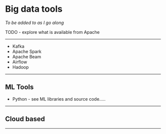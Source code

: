# Big data tools

*To be added to as I go along*

TODO - explore what is available from Apache

---

- Kafka
- Apache Spark
- Apache Beam
- Airflow
- Hadoop

---

## ML Tools

- Python - see ML libraries and source code.....

---

## Cloud based



---